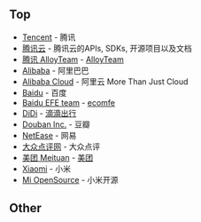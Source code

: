 ## Top

- [Tencent](https://github.com/Tencent) - 腾讯
- [腾讯云](https://github.com/tencentyun) - 腾讯云的APIs, SDKs, 开源项目以及文档
- [腾讯 AlloyTeam](https://github.com/AlloyTeam) - [AlloyTeam](http://www.AlloyTeam.com/)
- [Alibaba](https://github.com/alibaba) - 阿里巴巴
- [Alibaba Cloud](https://github.com/aliyun) - 阿里云 More Than Just Cloud
- [Baidu](https://github.com/baidu) - 百度
- [Baidu EFE team](https://github.com/ecomfe) - [ecomfe](http://efe.baidu.com/
)
- [DiDi](https://github.com/didi) - [滴滴出行](https://didi.github.io/)
- [Douban Inc.](https://github.com/douban) - 豆瓣
- [NetEase](https://github.com/netease) - 网易
- [大众点评网](https://github.com/dianping) - 大众点评
- [美团 Meituan](https://github.com/meituan) - [美团](https://tech.meituan.com/)
- [Xiaomi](https://github.com/xiaomi) - 小米
- [Mi OpenSource](https://github.com/MiCode) - 小米开源

## Other
